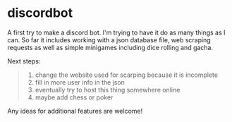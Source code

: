 # discordbot

A first try to make a discord bot. I'm trying to have it do as many things as I can.
So far it includes working with a json database file, web scraping requests as well as simple minigames including dice rolling and gacha.

Next steps:
> 1. change the website used for scarping because it is incomplete
> 2. fill in more user info in the json
> 3. eventually try to host this thing somewhere online 
> 4. maybe add chess or poker

Any ideas for additional features are welcome!

